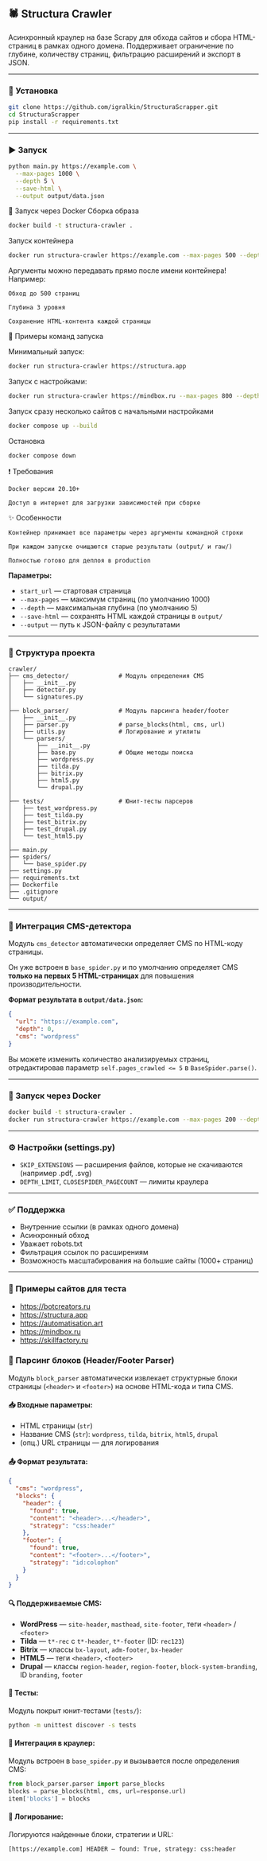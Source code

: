 ## 🕷 Structura Crawler

Асинхронный краулер на базе Scrapy для обхода сайтов и сбора HTML-страниц в рамках одного домена. Поддерживает ограничение по глубине, количеству страниц, фильтрацию расширений и экспорт в JSON.

---

### 🚀 Установка

```bash
git clone https://github.com/igralkin/StructuraScrapper.git
cd StructuraScrapper
pip install -r requirements.txt
```

---

### ▶️ Запуск

```bash
python main.py https://example.com \
  --max-pages 1000 \
  --depth 5 \
  --save-html \
  --output output/data.json
```

🐳 Запуск через Docker
Сборка образа
```bash
docker build -t structura-crawler .
```
Запуск контейнера
```bash
docker run structura-crawler https://example.com --max-pages 500 --depth 3 --save-html
```
Аргументы можно передавать прямо после имени контейнера!
Например:

    Обход до 500 страниц

    Глубина 3 уровня

    Сохранение HTML-контента каждой страницы

📂 Примеры команд запуска

Минимальный запуск:
```bash
docker run structura-crawler https://structura.app
```
Запуск с настройками:
```bash
docker run structura-crawler https://mindbox.ru --max-pages 800 --depth 4 --save-html
```
Запуск сразу несколько сайтов с начальными настройками
```bash
docker compose up --build
```
Остановка 
```bash
docker compose down
```

❗ Требования

    Docker версии 20.10+

    Доступ в интернет для загрузки зависимостей при сборке

✨ Особенности

    Контейнер принимает все параметры через аргументы командной строки

    При каждом запуске очищаются старые результаты (output/ и raw/)

    Полностью готово для деплоя в production


**Параметры:**
- `start_url` — стартовая страница
- `--max-pages` — максимум страниц (по умолчанию 1000)
- `--depth` — максимальная глубина (по умолчанию 5)
- `--save-html` — сохранять HTML каждой страницы в `output/`
- `--output` — путь к JSON-файлу с результатами

---

### 📁 Структура проекта
```
crawler/
├── cms_detector/              # Модуль определения CMS
│   ├── __init__.py
│   ├── detector.py
│   └── signatures.py
│
├── block_parser/              # Модуль парсинга header/footer
│   ├── __init__.py
│   ├── parser.py              # parse_blocks(html, cms, url)
│   ├── utils.py               # Логирование и утилиты
│   └── parsers/
│       ├── __init__.py
│       ├── base.py            # Общие методы поиска
│       ├── wordpress.py
│       ├── tilda.py
│       ├── bitrix.py
│       ├── html5.py
│       └── drupal.py
│
├── tests/                     # Юнит-тесты парсеров
│   ├── test_wordpress.py
│   ├── test_tilda.py
│   ├── test_bitrix.py
│   ├── test_drupal.py
│   └── test_html5.py
│
├── main.py
├── spiders/
│   └── base_spider.py
├── settings.py
├── requirements.txt
├── Dockerfile
├── .gitignore
└── output/
```
---

### 🔌 Интеграция CMS-детектора

Модуль `cms_detector` автоматически определяет CMS по HTML-коду страницы. 

Он уже встроен в `base_spider.py` и по умолчанию определяет CMS **только на первых 5 HTML-страницах** для повышения производительности.

**Формат результата в `output/data.json`:**
```json
{
  "url": "https://example.com",
  "depth": 0,
  "cms": "wordpress"
}
```

Вы можете изменить количество анализируемых страниц, отредактировав параметр `self.pages_crawled <= 5` в `BaseSpider.parse()`.

---

### 🐳 Запуск через Docker

```bash
docker build -t structura-crawler .
docker run structura-crawler https://example.com --max-pages 200 --depth 3 --save-html
```

---

### ⚙️ Настройки (settings.py)
- `SKIP_EXTENSIONS` — расширения файлов, которые не скачиваются (например .pdf, .svg)
- `DEPTH_LIMIT`, `CLOSESPIDER_PAGECOUNT` — лимиты краулера

---

### ✅ Поддержка
- Внутренние ссылки (в рамках одного домена)
- Асинхронный обход
- Уважает robots.txt
- Фильтрация ссылок по расширениям
- Возможность масштабирования на большие сайты (1000+ страниц)

---

### 📌 Примеры сайтов для теста
- https://botcreators.ru
- https://structura.app
- https://automatisation.art
- https://mindbox.ru
- https://skillfactory.ru

### 🧱 Парсинг блоков (Header/Footer Parser)

Модуль `block_parser` автоматически извлекает структурные блоки страницы (`<header>` и `<footer>`) на основе HTML-кода и типа CMS.

#### 📥 Входные параметры:
- HTML страницы (`str`)
- Название CMS (`str`): `wordpress`, `tilda`, `bitrix`, `html5`, `drupal`
- (опц.) URL страницы — для логирования

#### 📤 Формат результата:
```json
{
  "cms": "wordpress",
  "blocks": {
    "header": {
      "found": true,
      "content": "<header>...</header>",
      "strategy": "css:header"
    },
    "footer": {
      "found": true,
      "content": "<footer>...</footer>",
      "strategy": "id:colophon"
    }
  }
}
```

#### 🔍 Поддерживаемые CMS:
- **WordPress** — `site-header`, `masthead`, `site-footer`, теги `<header>` / `<footer>`
- **Tilda** — `t*-rec` с `t*-header`, `t*-footer` (ID: `rec123`)
- **Bitrix** — классы `bx-layout`, `adm-footer`, `bx-header`
- **HTML5** — теги `<header>`, `<footer>`
- **Drupal** — классы `region-header`, `region-footer`, `block-system-branding`, ID `branding`, `footer`

#### 🧪 Тесты:
Модуль покрыт юнит-тестами (`tests/`):
```bash
python -m unittest discover -s tests
```
#### 🔌 Интеграция в краулер:
Модуль встроен в `base_spider.py` и вызывается после определения CMS:
```python
from block_parser.parser import parse_blocks
blocks = parse_blocks(html, cms, url=response.url)
item['blocks'] = blocks
```

#### 📝 Логирование:
Логируются найденные блоки, стратегии и URL:
```
[https://example.com] HEADER — found: True, strategy: css:header
```
